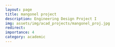 ```yaml
---
layout: page
title: mangonel project
description: Engineering Design Project I
img: assets/img/acad_projects/mangonel_proj.jpg
redirect:
importance: 4
category: academic
---
```

